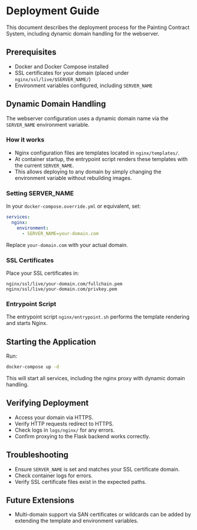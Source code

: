 # Deployment Guide

This document describes the deployment process for the Painting Contract System, including dynamic domain handling for the webserver.

## Prerequisites

- Docker and Docker Compose installed
- SSL certificates for your domain (placed under `nginx/ssl/live/$SERVER_NAME/`)
- Environment variables configured, including `SERVER_NAME`

## Dynamic Domain Handling

The webserver configuration uses a dynamic domain name via the `SERVER_NAME` environment variable.

### How it works

- Nginx configuration files are templates located in `nginx/templates/`.
- At container startup, the entrypoint script renders these templates with the current `SERVER_NAME`.
- This allows deploying to any domain by simply changing the environment variable without rebuilding images.

### Setting SERVER_NAME

In your `docker-compose.override.yml` or equivalent, set:

```yaml
services:
  nginx:
    environment:
      - SERVER_NAME=your-domain.com
```

Replace `your-domain.com` with your actual domain.

### SSL Certificates

Place your SSL certificates in:

```
nginx/ssl/live/your-domain.com/fullchain.pem
nginx/ssl/live/your-domain.com/privkey.pem
```

### Entrypoint Script

The entrypoint script `nginx/entrypoint.sh` performs the template rendering and starts Nginx.

## Starting the Application

Run:

```bash
docker-compose up -d
```

This will start all services, including the nginx proxy with dynamic domain handling.

## Verifying Deployment

- Access your domain via HTTPS.
- Verify HTTP requests redirect to HTTPS.
- Check logs in `logs/nginx/` for any errors.
- Confirm proxying to the Flask backend works correctly.

## Troubleshooting

- Ensure `SERVER_NAME` is set and matches your SSL certificate domain.
- Check container logs for errors.
- Verify SSL certificate files exist in the expected paths.

## Future Extensions

- Multi-domain support via SAN certificates or wildcards can be added by extending the template and environment variables.
